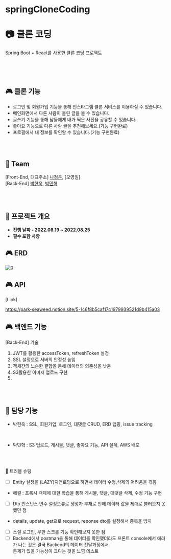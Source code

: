 # springCloneCoding
# 📷 클론 코딩 

Spring Boot + React를 사용한 클론 코딩 프로젝트
<!-- [**[트리스티의 SpringBoot + React를 사용한 클론 코딩 프로젝트에 오신 여러분을 환영합니다!]**]  -->
<br/>


<!-- [**[Fornt-End Github]**]()   -->
<!-- [**[Demo Video]**]()   -->

<br/>
<br/>

🎮 클론 기능
-------------  

- 로그인 및 회원가입 기능을 통해 인스타그램 클론 서비스를 이용하실 수 있습니다.
- 메인화면에서 다른 사람이 올린 글을 볼 수 있습니다.
- 글쓰기 기능을 통해 남들에게 내가 찍은 사진을 공유할 수 있습니다.
- 좋아요 기능으로 다른 사람 글을 추천해보세요.(기능 구현완료)
- 프로필에서 내 정보를 확인할 수 있습니다.(기능 구현완료)

<br/>
<br/>

🤔 Team
-------------  
[Front-End, 대표주소] [나청운](https://github.com/jennywoon/Instagram-Clone), [오영일]
<br/>
[Back-End] [박현욱](https://github.com/pwoogi), [박민혁](https://github.com/Park-Seaweed)

<br/>
<br/>

🤔 프로젝트 개요
-------------  
<ul style="list-style-type: disc;" data-ke-list-type="disc">
<li><b>진행 날짜 - 2022.08.19 ~ 2022.08.25</b></li>
<!-- <li><b>백엔드 프론트 협업, 인스타그램 클론코딩하기</b></li> -->
<li><b>필수 포함 사항</b></li>
</ul>


🎮 ERD
-------------

![0](https://user-images.githubusercontent.com/107388110/186649800-b4bda2df-0b2f-4f63-afec-ac6bd6f08dea.PNG)

🎮 API
-------------
[Link]

https://park-seaweed.notion.site/5-1c6f8b5caf1741979939521d9b415a03


🎮 백엔드 기능
-------------
[Back-End] 기술
1. JWT를 활용한 accessToken, refreshToken 설정
2. SSL 설정으로 서버의 안정성 높임
3. 객체간의 느슨한 결합을 통해 데이터의 의존성을 낮춤
4. S3활용한 이미지 업로드 구현
5. 
<br/>
<br/>

🤔 담당 기능
------------- 
* 박현욱 : SSL, 회원가입, 로그인, 대댓글 CRUD, ERD 맵핑, issue tracking

<br/>

* 박민혁 : S3 업로드, 게시물, 댓글, 좋아요 기능, API 설계, AWS 배포

<br/>
<br/>

🤔 트러블 슈팅
* [ ] Entity 설정을 (LAZY)지연로딩으로 하면서 데이터 수정,삭제의 어려움을 겪음
* 해결 : 프록시 객체에 대한 학습을 통해 게시물, 댓글, 대댓글 삭제, 수정 기능 구현
* [ ] Dto 인스턴스 변수 설정오류로 생성자 부재로 인해 데이터 값을 제대로 불러오지 못했던 점
* details, update, get으로 request, reponse dto를 설정해서 중복을 방지
* [ ] 소셜 로그인, 무한 스크롤 기능 확인해보지 못한 점
* [ ] Backend에서 postman을 통해 데이터를 확인했더라도 프론트 console에서 에러가 나는 것은 결국 Backend의 데이터 전달과정에서  
문제가 있을 가능성이 크다는 것을 느낌 
테스트

<br/>
<br/>
